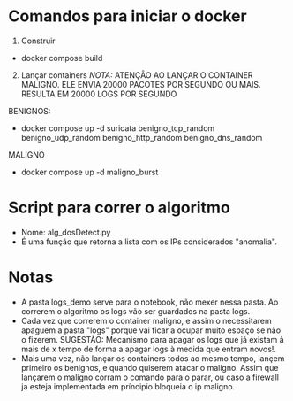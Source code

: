 # Comandos para iniciar o docker

1. Construir
- docker compose build

2. Lançar containers
*NOTA:* ATENÇÂO AO LANÇAR O CONTAINER MALIGNO. ELE ENVIA 20000 PACOTES POR SEGUNDO OU MAIS. RESULTA EM 20000 LOGS POR SEGUNDO

BENIGNOS:
- docker compose up -d suricata benigno_tcp_random benigno_udp_random benigno_http_random benigno_dns_random

MALIGNO
- docker compose up -d maligno_burst


# Script para correr o algoritmo

- Nome: alg_dosDetect.py
- É uma função que retorna a lista com os IPs considerados "anomalia".

# Notas

- A pasta logs_demo serve para o notebook, não mexer nessa pasta. Ao correrem o algoritmo os logs vão ser guardados na pasta logs.
- Cada vez que correrem o container maligno, e assim o necessitarem apaguem a pasta "logs" porque vai ficar a ocupar muito espaço se não o fizerem. SUGESTÃO: Mecanismo para apagar os logs que já existam à mais de x tempo de forma a apagar logs à medida que entram novos!.
- Mais uma vez, não lançar os containers todos ao mesmo tempo, lançem primeiro os benignos, e quando quiserem atacar o maligno. Assim que lançarem o maligno corram o comando para o parar, ou caso a firewall ja esteja implementada em príncipio bloqueia o ip maligno.
